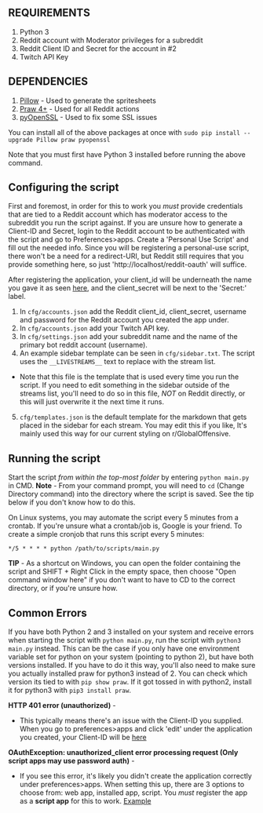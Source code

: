 REQUIREMENTS
------------
1. Python 3
2. Reddit account with Moderator privileges for a subreddit
3. Reddit Client ID and Secret for the account in #2
4. Twitch API Key

DEPENDENCIES
------------
1. [Pillow](https://pypi.python.org/pypi/Pillow/4.1.1) - Used to generate the spritesheets 
2. [Praw 4+](https://praw.readthedocs.io/en/latest/) - Used for all Reddit actions
3. [pyOpenSSL](https://pypi.python.org/pypi/pyOpenSSL) - Used to fix some SSL issues

You can install all of the above packages at once with `sudo pip install --upgrade Pillow praw pyopenssl`

Note that you must first have Python 3 installed before running the above command.

Configuring the script
----------
First and foremost, in order for this to work you *must* provide credentials that are tied to a Reddit account which has 
moderator access to the subreddit you run the script against. If you are unsure how to generate a Client-ID and Secret, 
login to the Reddit account to be authenticated with the script and go to Preferences>apps. Create a 'Personal Use Script'
and fill out the needed info. Since you will be registering a personal-use script, there won't be a need for a redirect-URI,
but Reddit still requires that you provide something here, so just 'http://localhost/reddit-oauth' will suffice.

After registering the application, your client_id will be underneath the name you gave it as seen [here](https://i.imgur.com/n3dKYcF.png),
and the client_secret will be next to the 'Secret:' label.

1. In `cfg/accounts.json` add the Reddit client_id, client_secret, username and password for the Reddit account you created the app under.
2. In `cfg/accounts.json` add your Twitch API key.
3. In `cfg/settings.json` add your subreddit name and the name of the primary bot reddit account (username).
4. An example sidebar template can be seen in `cfg/sidebar.txt`. The script uses the `__LIVESTREAMS__` text to replace with the stream list.
  * Note that this file is the template that is used every time you run the script. If you need to edit something in the sidebar outside of the streams list, you'll need to do so in this file, *NOT* on Reddit directly,
  or this will just overwrite it the next time it runs.
5. `cfg/templates.json` is the default template for the markdown that gets placed in the sidebar for each stream. You may edit this if you like, It's mainly used this way for our current styling on r/GlobalOffensive.

Running the script
------------------
Start the script *from within the top-most folder* by entering `python main.py` in CMD. 
**Note** - From your command prompt, you will need to `cd` (Change Directory command) into the directory where the script is saved. See the tip below if you don't know how to do this.

On Linux systems, you may automate the script every 5 minutes from a crontab. If you're unsure what a crontab/job is, Google is your friend. To create a simple cronjob that runs this
script every 5 minutes:

`*/5 * * * * python /path/to/scripts/main.py`

**TIP** - As a shortcut on Windows, you can open the folder containing the script and SHIFT + Right Click in the empty space,
then choose "Open command window here" if you don't want to have to CD to the correct directory, or if you're unsure how. 

Common Errors
---------------
If you have both Python 2 and 3 installed on your system and receive errors when starting the script with `python main.py`, 
run the script with `python3 main.py` instead. This can be the case if you only have one environment variable set for python 
on your system (pointing to python 2), but have both versions installed. If you have to do it this way, you'll also need to 
make sure you actually installed praw for python3 instead of 2. You can check which version its tied to with `pip show praw`.
If it got tossed in with python2, install it for python3 with `pip3 install praw`.

**HTTP 401 error (unauthorized)** - 
  * This typically means there's an issue with the Client-ID you supplied. When you go to preferences>apps and click 'edit' 
  under the application you created, your Client-ID will be [here](https://i.imgur.com/n3dKYcF.png)

**OAuthException: unauthorized_client error processing request (Only script apps may use password auth)** - 
  * If you see this error, it's likely you didn't create the application correctly under preferences>apps. When setting this up,
  there are 3 options to choose from: web app, installed app, script. You *must* register the app as a **script app** for this 
  to work. [Example](https://i.imgur.com/ZV30NVg.png)